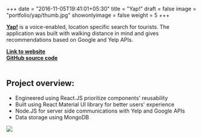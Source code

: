 +++
date = "2016-11-05T19:41:01+05:30"
title = "Yap!"
draft = false
image = "portfolio/yap/thumb.jpg"
showonlyimage = false
weight = 5
+++

<p>
<a href="https://yap-search.herokuapp.com/" target="_blank"><strong>Yap!</strong></a> is a voice-enabled, location specific search for tourists. The application was built with walking distance in mind and gives recommendations based on Google and Yelp APIs.
</p>

<!--more-->

<div><a href="https://yap-search.herokuapp.com/" target="_blank"><strong>Link to website</strong></a></div>
<div><a href="https://github.com/Phongtlam/Yap-" target="_blank"><strong>GitHub source code</strong></a></div>

<br>

## Project overview:

- Engineered using React.JS prioritize components' reusability
- Built using React Material UI library for better users' experience
- Node.JS for server side communications with Yelp and Google APIs
- Data storage using MongoDB

<div><a href="https://yap-search.herokuapp.com/" target="_blank"><img src="/myjourney/portfolio/yap/thumb.jpg"></a></div>
